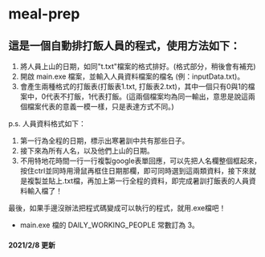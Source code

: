 # meal-prep
 
   
## 這是一個自動排打飯人員的程式，使用方法如下：
 
1. 將人員上山的日期，如同"t.txt"檔案的格式排好。(格式部分，稍後會有補充)
2. 開啟 main.exe 檔案，並輸入人員資料檔案的檔名 (例：inputData.txt)。
3. 會產生兩種格式的打飯表(打飯表1.txt, 打飯表2.txt)，其中一個只有0與1的檔案中，0代表不打飯，1代表打飯。(這兩個檔案均為同一輸出，意思是說這兩個檔案代表的意義一模一樣，只是表達方式不同。)

p.s. 人員資料格式如下：
1. 第一行為全程的日期，標示出寒暑訓中共有那些日子。
2. 接下來為所有人名，以及他們上山的日期。
3. 不用特地花時間一行一行複製google表單回應，可以先把人名欄整個框起來，按住ctrl並同時用滑鼠再框住日期那欄，即可同時選到這兩類資料，接下來就是複製並貼上.txt檔，再加上第一行全程的資料，即完成暑訓打飯表的人員資料輸入檔了！


最後，如果手邊沒辦法把程式碼變成可以執行的程式，就用.exe檔吧！
* main.exe 檔的 DAILY_WORKING_PEOPLE 常數訂為 3。

#### 2021/2/8 更新
